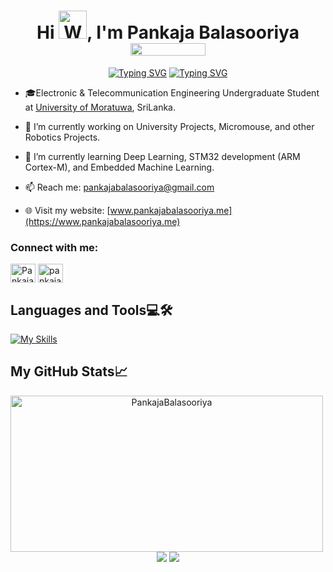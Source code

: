 <h1 align="center">Hi <img src="https://raw.githubusercontent.com/nixin72/nixin72/master/wave.gif" 
         alt="Waving hand animated gif"
         height="45"
         width="45" />, I'm Pankaja Balasooriya <div><img align="center" src="https://komarev.com/ghpvc/?username=PankajaBalasooriya&color=brightgreen&label=Profile+Views" height="20" width="120">
</div></h1> 


<div align="center">
  
[![Typing SVG](https://readme-typing-svg.herokuapp.com?font=Fira+Code&weight=600&duration=1&color=818181&center=true&repeat=false&width=600&height=55&lines=I'm+interested+in%2C)](https://git.io/typing-svg)
[![Typing SVG](https://readme-typing-svg.herokuapp.com?font=Fira+Code&weight=600&size=36&duration=2003&pause=400&color=FFFFFF&background=FFFFFF00&center=true&width=600&height=60&lines=Machine+Learning!%F0%9F%96%A5%EF%B8%8F;Robotics!%F0%9F%A4%96;Embedded+Systems⚙️;Electronics⚡)](https://git.io/typing-svg)

</div>

- 🎓Electronic & Telecommunication Engineering Undergraduate Student at [University of Moratuwa](https://uom.lk/), SriLanka.

- 🔭 I’m currently working on University Projects, Micromouse, and other Robotics Projects.
- 🌱 I’m currently learning Deep Learning, STM32 development (ARM Cortex-M), and Embedded Machine Learning.
- 📫 Reach me: [pankajabalasooriya@gmail.com](mailto:pankajabalasooriya@gmail.com)
- 🌐 Visit my website: [www.pankajabalasooriya.me](https://www.pankajabalasooriya.me)

<h3 align="left">Connect with me:</h3>
<p align="left">
<a href="https://www.linkedin.com/in/pankajabalasooriya/" target="blank"><img align="center" src="https://raw.githubusercontent.com/rahuldkjain/github-profile-readme-generator/master/src/images/icons/Social/linked-in-alt.svg" alt="PankajaBalasooriya" height="30" width="40" /></a>
<a href="https://www.instagram.com/pankaja2301/" target="blank"><img align="center" src="https://raw.githubusercontent.com/rahuldkjain/github-profile-readme-generator/master/src/images/icons/Social/instagram.svg" alt="pankaja2301" height="30" width="40" /></a>
</p>



## Languages and Tools💻🛠️


[![My Skills](https://skillicons.dev/icons?i=anaconda,arduino,bash,bootstrap,c,cs,cpp,clion,css,dotnet,figma,git,github,html,ai,latex,matlab,mint,mysql,powershell,pycharm,py,pytorch,raspberrypi,ros,tensorflow,ubuntu,visualstudio,vscode)](https://skillicons.dev)

## My GitHub Stats📈




<p align="center">
  <img src="https://github-readme-stats.vercel.app/api?username=PankajaBalasooriya&show_icons=true&locale=en&theme=chartreuse-dark&include_all_commits=false&private_count=true" alt="PankajaBalasooriya" style="width: 500px; height: 250px; margin-right: 10px;" />
  <img src="https://github-readme-streak-stats.herokuapp.com/?user=PankajaBalasooriya&theme=chartreuse-dark&hide_border=true" /> 
  <img src="https://github-readme-stats.vercel.app/api/top-langs/?username=PankajaBalasooriya&theme=chartreuse-dark&show_icons=true&hide_border=true&layout=compact" />
</p>



<!--
##  Projects⚙️🧑

### 💠Electronics📱


### 💠Robotics🤖


### 💠Machine Learning🧠🧑‍💻
 

### 💠Embedded Systems🧑‍💻

## University Coursework Repositories 📖

### 📚Semester 1

### 📚Semester 2


## Courses📚📖
-->
